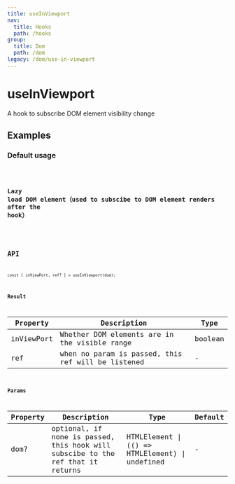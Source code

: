 ```yaml
---
title: useInViewport
nav:
  title: Hooks
  path: /hooks
group:
  title: Dom
  path: /dom
legacy: /dom/use-in-viewport
---
```


# useInViewport

A hook to subscribe DOM element visibility change

## Examples

### Default usage

<code src="./demo/demo1.tsx" />

### Lazy load DOM element（used to subscibe to DOM element renders after the hook）

<code src="./demo/demo2.tsx" />


## API

```
const [ inViewPort, ref? ] = useInViewport(dom);
```

### Result

| Property | Description                                         | Type                 |
|----------|------------------------------------------|------------|
| inViewPort  | Whether DOM elements are in the visible range                             | boolean    |
| ref     | when no param is passed, this ref will be listened      | -        |

### Params

| Property | Description                                                        | Type                   | Default |
|---------|----------------------------------------------|------------------------|--------|
| dom? | optional, if none is passed, this hook will subscibe to the ref that it returns  | HTMLElement \| (() => HTMLElement) \| undefined | -      |
